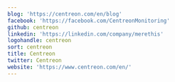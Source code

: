 ```yaml
---
blog: 'https://centreon.com/en/blog'
facebook: 'https://facebook.com/CentreonMonitoring'
github: centreon
linkedin: 'https://linkedin.com/company/merethis'
logohandle: centreon
sort: centreon
title: Centreon
twitter: Centreon
website: 'https://www.centreon.com/en/'
---
```

